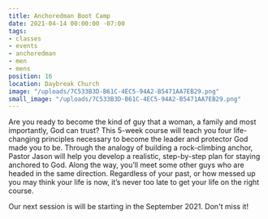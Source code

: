 ```yaml
---
title: Anchoredman Boot Camp
date: 2021-04-14 00:00:00 -07:00
tags:
- classes
- events
- anchoredman
- men
- mens
position: 16
location: Daybreak Church
image: "/uploads/7C533B3D-B61C-4EC5-94A2-B5471AA7EB29.png"
small_image: "/uploads/7C533B3D-B61C-4EC5-94A2-B5471AA7EB29.png"
---
```


Are you ready to become the kind of guy that a woman, a family and most importantly, God can trust? This 5-week course will teach you four life-changing principles necessary to become the leader and protector God made you to be. Through the analogy of building a rock-climbing anchor, Pastor Jason will help you develop a realistic, step-by-step plan for staying anchored to God. Along the way, you’ll meet some other guys who are headed in the same direction. Regardless of your past, or how messed up you may think your life is now, it’s never too late to get your life on the right course. 

Our next session is will be starting in the September 2021.  Don't miss it!